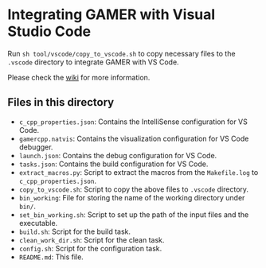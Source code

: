 # Integrating GAMER with Visual Studio Code

Run `sh tool/vscode/copy_to_vscode.sh` to copy necessary files to the `.vscode` directory to integrate GAMER with VS Code.

Please check the [wiki](https://github.com/gamer-project/gamer/wiki/Developing-with-VS-Code) for more information.

## Files in this directory
- `c_cpp_properties.json`: Contains the IntelliSense configuration for VS Code.
- `gamercpp.natvis`: Contains the visualization configuration for VS Code debugger.
- `launch.json`: Contains the debug configuration for VS Code.
- `tasks.json`: Contains the build configuration for VS Code.
- `extract_macros.py`: Script to extract the macros from the `Makefile.log` to `c_cpp_properties.json`.
- `copy_to_vscode.sh`: Script to copy the above files to `.vscode` directory.
- `bin_working`: File for storing the name of the working directory under `bin/`.
- `set_bin_working.sh`: Script to set up the path of the input files and the executable.
- `build.sh`: Script for the build task.
- `clean_work_dir.sh`: Script for the clean task.
- `config.sh`: Script for the configuration task.
- `README.md`: This file.
